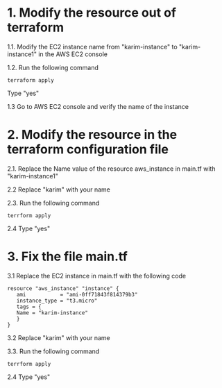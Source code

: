 # 1. Modify the resource out of terraform
1.1. Modify the EC2 instance name from "karim-instance" to "karim-instance1" in the AWS EC2 console

1.2. Run the following command
```
terraform apply
```
Type "yes"

1.3 Go to AWS EC2 console and verify the name of the instance

# 2. Modify the resource in the terraform configuration file
2.1. Replace the Name value of the resource aws_instance in main.tf with "karim-instance1"

2.2 Replace "karim" with your name

2.3. Run the following command
```
terrform apply
```
2.4 Type "yes"

# 3. Fix the file main.tf
3.1 Replace the EC2 instance in main.tf with the following code
```
resource "aws_instance" "instance" {
   ami           = "ami-0ff71843f814379b3"
   instance_type = "t3.micro"
   tags = {
   Name = "karim-instance"
   }
}
```
3.2 Replace "karim" with your name

3.3. Run the following command
```
terrform apply
```
2.4 Type "yes"